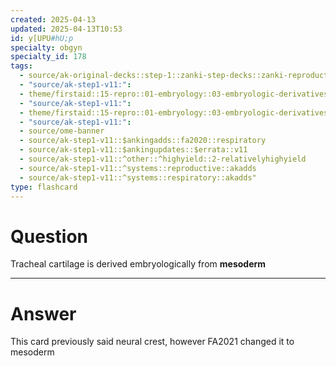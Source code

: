 ```yaml
---
created: 2025-04-13
updated: 2025-04-13T10:53
id: y[UPU#hU;p
specialty: obgyn
specialty_id: 178
tags:
  - source/ak-original-decks::step-1::zanki-step-decks::zanki-reproductive::reproductive-physiology-+-anatomy/embryo
  - "source/ak-step1-v11:": 
  - theme/firstaid::15-repro::01-embryology::03-embryologic-derivatives
  - "source/ak-step1-v11:": 
  - theme/firstaid::15-repro::01-embryology::03-embryologic-derivatives::ectoderm::neural-crest
  - "source/ak-step1-v11:": 
  - source/ome-banner
  - source/ak-step1-v11::$ankingadds::fa2020::respiratory
  - source/ak-step1-v11::$ankingupdates::$errata::v11
  - source/ak-step1-v11::^other::^highyield::2-relativelyhighyield
  - source/ak-step1-v11::^systems::reproductive::akadds
  - source/ak-step1-v11::^systems::respiratory::akadds"
type: flashcard
---
```


# Question
Tracheal cartilage is derived embryologically from **mesoderm**

---

# Answer
This card previously said neural crest, however FA2021 changed it to mesoderm
